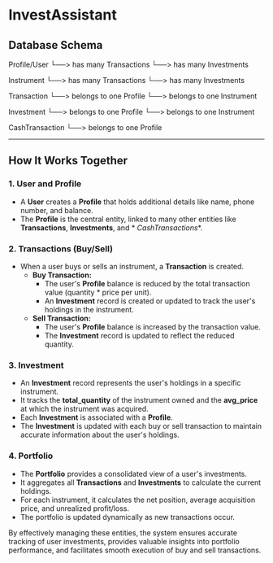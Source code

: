 # InvestAssistant

## Database Schema

Profile/User └──> has many Transactions └──> has many Investments

Instrument └──> has many Transactions └──> has many Investments

Transaction └──> belongs to one Profile └──> belongs to one Instrument

Investment └──> belongs to one Profile └──> belongs to one Instrument

CashTransaction └──> belongs to one Profile

---

## How It Works Together

### 1. User and Profile

* A **User** creates a **Profile** that holds additional details like name, phone number, and balance.
* The **Profile** is the central entity, linked to many other entities like **Transactions**, **Investments**, and *
  *CashTransactions**.

### 2. Transactions (Buy/Sell)

* When a user buys or sells an instrument, a **Transaction** is created.
    * **Buy Transaction:**
        - The user's **Profile** balance is reduced by the total transaction value (quantity * price per unit).
        - An **Investment** record is created or updated to track the user's holdings in the instrument.
    * **Sell Transaction:**
        - The user's **Profile** balance is increased by the transaction value.
        - The **Investment** record is updated to reflect the reduced quantity.

### 3. Investment

* An **Investment** record represents the user's holdings in a specific instrument.
* It tracks the **total_quantity** of the instrument owned and the **avg_price** at which the instrument was acquired.
* Each **Investment** is associated with a **Profile**.
* The **Investment** is updated with each buy or sell transaction to maintain accurate information about the user's
  holdings.

### 4. Portfolio

* The **Portfolio** provides a consolidated view of a user's investments.
* It aggregates all **Transactions** and **Investments** to calculate the current holdings.
* For each instrument, it calculates the net position, average acquisition price, and unrealized profit/loss.
* The portfolio is updated dynamically as new transactions occur.

By effectively managing these entities, the system ensures accurate tracking of user investments, provides valuable
insights into portfolio performance, and facilitates smooth execution of buy and sell transactions.